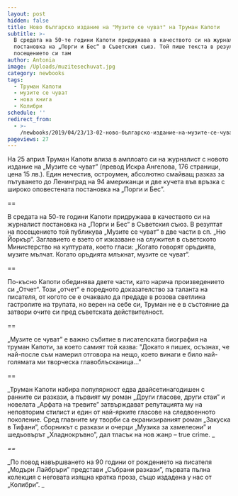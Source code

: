 ```yaml
---
layout: post
hidden: false
title: Ново българско издание на "Музите се чуват" на Труман Капоти
subtitle: >-
  В средата на 50-те години Капоти придружава в качеството си на журналист
  постановка на „Порги и Бес“ в Съветския съюз. Той пише текста в резултат на
  посещението си там
author: Antonia
image: /Uploads/muzitesechuvat.jpg
category: newbooks
tags:
  - Труман Капоти
  - музите се чуват
  - нова книга
  - Колибри
schedule: ''
redirect_from:
  - >-
    /newbooks/2019/04/23/13-02-ново-българско-издание-на-музите-се-чуват-на-труман-капоти
pageviews: 27
---
```

На 25 април Труман Капоти влиза в амплоато си на журналист с новото издание на „Музите се чуват” (превод Искра Ангелова, 176 страници, цена 15 лв.). Един нечестив, остроумен, абсолютно смайващ разказ за пътуването до Ленинград на 94 американци и две кучета във връзка с широко оповестената постановка на „Порги и Бес”.

\==

В средата на 50-те години Капоти придружава в качеството си на журналист постановка на „Порги и Бес“ в Съветския съюз. В резултат на посещението той публикува „Музите се чуват“ в две части в сп. „Ню Йоркър“. Заглавието е взето от изказване на служител в съветското Министерство на културата, което гласи: „Когато говорят оръдията, музите мълчат. Когато оръдията млъкнат, музите се чуват“. 

\==

По-късно Капоти обединява двете части, като нарича произведението си „Отчет“. Този „отчет“ е поредното доказателство за таланта на писателя, от когото се е очаквало да предаде в розова светлина гастролите на трупата, но верен на себе си, Труман не е в състояние да затвори очите си пред съветската действителност.

\==

„Музите се чуват” е важно събитие в писателската биография на труман Капоти, за което самият той казва: "Докато я пишех, осъзнах, че най-после съм намерил отговора на нещо, което винаги е било най-голямата ми творческа главоблъсканица..."

\==

_Труман Капоти набира популярност едва двайсетинагодишен с ранните си разкази, а първият му роман „Други гласове, други стаи” и новелата „Арфата на тревите” затвърждават репутацията му на неповторим стилист и един от най-ярките гласове на следвоенното поколение. Сред главните му творби са екранизираният роман „Закуска в Тифани”, сборникът с разкази и очерци „Музика за хамелеони” и шедьовърът „Хладнокръвно”, дал тласък на нов жанр –  true crime. _

_\==_

_По повод навършването на 90 години от рождението на писателя „Модърн Лайбръри” представи „Събрани разкази”, първата пълна колекция с неговата изящна кратка проза, също издадена у нас от „Колибри”. _
